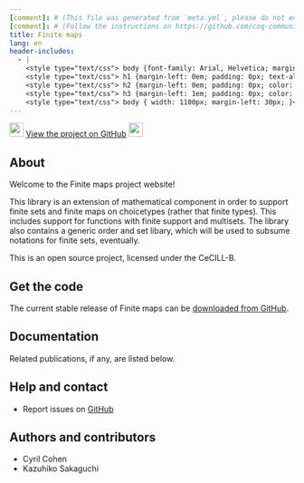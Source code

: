 ```yaml
---
[comment]: # (This file was generated from `meta.yml`, please do not edit manually.)
[comment]: # (Follow the instructions on https://github.com/coq-community/templates to regenerate.)
title: Finite maps
lang: en
header-includes:
  - |
    <style type="text/css"> body {font-family: Arial, Helvetica; margin-left: 5em; font-size: large;} </style>
    <style type="text/css"> h1 {margin-left: 0em; padding: 0px; text-align: center} </style>
    <style type="text/css"> h2 {margin-left: 0em; padding: 0px; color: #580909} </style>
    <style type="text/css"> h3 {margin-left: 1em; padding: 0px; color: #C05001;} </style>
    <style type="text/css"> body { width: 1100px; margin-left: 30px; }</style>
---
```


<div style="text-align:left"><img src="https://github.githubassets.com/images/modules/logos_page/Octocat.png" height="25" style="border:0px">
<a href="https://github.com/math-comp/finmap">View the project on GitHub</a>
<img src="https://github.githubassets.com/images/modules/logos_page/Octocat.png" height="25" style="border:0px"></div>

## About

Welcome to the Finite maps project website!

This library is an extension of mathematical component in order to
support finite sets and finite maps on choicetypes (rather that finite
types). This includes support for functions with finite support and
multisets. The library also contains a generic order and set libary,
which will be used to subsume notations for finite sets, eventually.

This is an open source project, licensed under the CeCILL-B.

## Get the code

The current stable release of Finite maps can be [downloaded from GitHub](https://github.com/math-comp/finmap/releases).

## Documentation


Related publications, if any, are listed below.


## Help and contact

- Report issues on [GitHub](https://github.com/math-comp/finmap/issues)

## Authors and contributors

- Cyril Cohen
- Kazuhiko Sakaguchi

